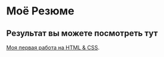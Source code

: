 # Моё Резюме

## Результат вы можете посмотреть тут

[Моя первая работа на HTML & CSS](https://mrssunshine.github.io/resume/).
